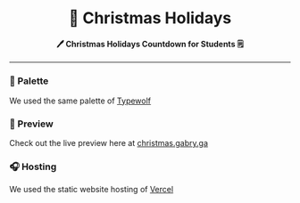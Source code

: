 <div align="center">

# 🎄 Christmas Holidays
#### 🖊 Christmas Holidays Countdown for Students 🗒

</div>
<hr>

### 🎨 Palette
We used the same palette of [Typewolf](https://typewolf.com)

### 📜 Preview 
Check out the live preview here at [christmas.gabry.ga](https://christmas.gabry.ga)

### 🎧 Hosting
We used the static website hosting of [Vercel](https://vercel.com) 

